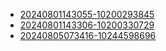 - [20240801143055-10200293845](https://bibhutisingh93.github.io/bibhuti_test/reports/20240801143055-10200293845/index.html)
- [20240801143306-10200330729](https://bibhutisingh93.github.io/bibhuti_test/reports/20240801143306-10200330729/index.html)
- [20240805073416-10244598696](https://bibhutisingh93.github.io/bibhuti_test/reports/20240805073416-10244598696/index.html)
